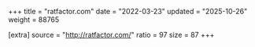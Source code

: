 +++
title = "ratfactor.com"
date = "2022-03-23"
updated = "2025-10-26"
weight = 88765

[extra]
source = "http://ratfactor.com/"
ratio = 97
size = 87
+++
